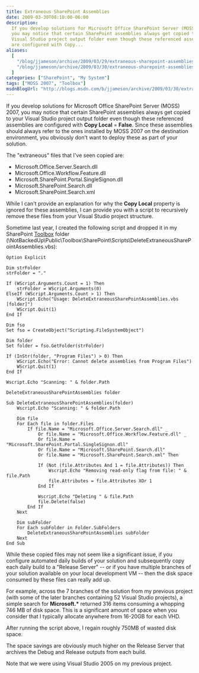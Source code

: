 ```yaml
---
title: Extraneous SharePoint Assemblies
date: 2009-03-30T08:10:00-06:00
description:
  If you develop solutions for Microsoft Office SharePoint Server (MOSS) 2007,
  you may notice that certain SharePoint assemblies always get copied to your
  Visual Studio project output folder even though these referenced assemblies
  are configured with Copy...
aliases:
  [
    "/blog/jjameson/archive/2009/03/29/extraneous-sharepoint-assemblies.aspx",
    "/blog/jjameson/archive/2009/03/30/extraneous-sharepoint-assemblies.aspx",
  ]
categories: ["SharePoint", "My System"]
tags: ["MOSS 2007", "Toolbox"]
msdnBlogUrl: "http://blogs.msdn.com/b/jjameson/archive/2009/03/30/extraneous-sharepoint-assemblies.aspx"
---
```


If you develop solutions for Microsoft Office SharePoint Server (MOSS) 2007, you
may notice that certain SharePoint assemblies always get copied to your Visual
Studio project output folder even though these referenced assemblies are
configured with **Copy Local** = **False**. Since these assemblies should always
refer to the ones installed by MOSS 2007 on the destination environment, you
obviously don't want to deploy these as part of your solution.

The "extraneous" files that I've seen copied are:

- Microsoft.Office.Server.Search.dll
- Microsoft.Office.Workflow.Feature.dll
- Microsoft.SharePoint.Portal.SingleSignon.dll
- Microsoft.SharePoint.Search.dll
- Microsoft.SharePoint.Search.xml

While I can't provide an explanation for why the **Copy Local** property is
ignored for these assemblies, I can provide you with a script to recursively
remove these files from your Visual Studio project structure.

Sometime last year, I created the following script and dropped it in my
SharePoint [Toolbox](/blog/jjameson/2007/03/22/backedup-and-notbackedup) folder
(\NotBackedUp\Public\Toolbox\SharePoint\Scripts\DeleteExtraneousSharePointAssemblies.vbs):

```VBScript
Option Explicit

Dim strFolder
strFolder = "."

If (WScript.Arguments.Count = 1) Then
    strFolder = WScript.Arguments(0)
ElseIf (WScript.Arguments.Count > 1) Then
    WScript.Echo("Usage: DeleteExtraneousSharePointAssemblies.vbs [folder]")
    WScript.Quit(1)
End If

Dim fso
Set fso = CreateObject("Scripting.FileSystemObject")

Dim folder
Set folder = fso.GetFolder(strFolder)

If (InStr(folder, "Program Files") > 0) Then
    WScript.Echo("Error: Cannot delete assemblies from Program Files")
    WScript.Quit(1)
End If

Wscript.Echo "Scanning: " & folder.Path

DeleteExtraneousSharePointAssemblies folder

Sub DeleteExtraneousSharePointAssemblies(folder)
    Wscript.Echo "Scanning: " & folder.Path

    Dim file
    For Each file in folder.Files
        If file.Name = "Microsoft.Office.Server.Search.dll" _
            Or file.Name = "Microsoft.Office.Workflow.Feature.dll" _
            Or file.Name = "Microsoft.SharePoint.Portal.SingleSignon.dll" _
            Or file.Name = "Microsoft.SharePoint.Search.dll" _
            Or file.Name = "Microsoft.SharePoint.Search.xml" Then

            If (Not (file.Attributes And 1 = file.Attributes)) Then
                Wscript.Echo "Removing read-only flag from file: " & file.Path
                file.Attributes = file.Attributes XOr 1
            End If

            Wscript.Echo "Deleting " & file.Path
            file.Delete(false)
        End If
    Next

    Dim subFolder
    For Each subFolder in Folder.SubFolders
        DeleteExtraneousSharePointAssemblies subFolder
    Next
End Sub
```

While these copied files may not seem like a significant issue, if you configure
automated daily builds of your solution and subsequently copy each daily build
to a "Release Server" -- or if you have multiple branches of your solution
available on your local development VM -- then the disk space consumed by these
files can really add up.

For example, across the 7 branches of the solution from my previous project
(with some of the later branches containing 52 Visual Studio projects), a simple
search for **Microsoft.\*** returned 316 items consuming a whopping 746 MB of
disk space. This is a significant amount of space when you consider that I
typically allocate anywhere from 16-20GB for each VHD.

After running the script above, I regain roughly 750MB of wasted disk space.

The space savings are obviously much higher on the Release Server that archives
the Debug and Release outputs from each build.

Note that we were using Visual Studio 2005 on my previous project.
